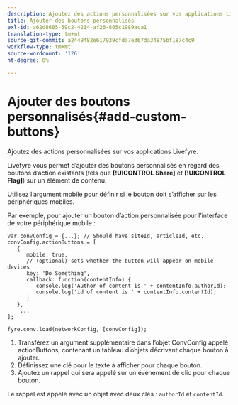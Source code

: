 ```yaml
---
description: Ajoutez des actions personnalisées sur vos applications Livefyre.
title: Ajouter des boutons personnalisés
exl-id: a62d8605-59c2-4214-af26-805c1989aca1
translation-type: tm+mt
source-git-commit: a2449482e617939cfda7e367da34875bf187c4c9
workflow-type: tm+mt
source-wordcount: '126'
ht-degree: 0%

---
```


# Ajouter des boutons personnalisés{#add-custom-buttons}

Ajoutez des actions personnalisées sur vos applications Livefyre.

Livefyre vous permet d’ajouter des boutons personnalisés en regard des boutons d’action existants (tels que **[!UICONTROL Share]** et **[!UICONTROL Flag]**) sur un élément de contenu.

Utilisez l’argument mobile pour définir si le bouton doit s’afficher sur les périphériques mobiles.

Par exemple, pour ajouter un bouton d’action personnalisée pour l’interface de votre périphérique mobile :

```
var convConfig = {...}; // Should have siteId, articleId, etc. 
convConfig.actionButtons = [ 
   { 
      mobile: true,  
      // (optional) sets whether the button will appear on mobile devices 
      key: 'Do Something', 
      callback: function(contentInfo) { 
         console.log('Author of content is ' + contentInfo.authorId); 
         console.log('id of content is ' + contentInfo.contentId); 
      } 
   }, 
    ... 
]; 
  
fyre.conv.load(networkConfig, [convConfig]);
```

1. Transférez un argument supplémentaire dans l’objet ConvConfig appelé actionButtons, contenant un tableau d’objets décrivant chaque bouton à ajouter.
1. Définissez une clé pour le texte à afficher pour chaque bouton.
1. Ajoutez un rappel qui sera appelé sur un événement de clic pour chaque bouton.

Le rappel est appelé avec un objet avec deux clés : `authorId` et `contentId`.
